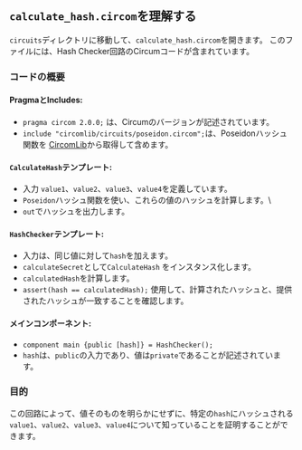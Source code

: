 ## `calculate_hash.circom`を理解する

`circuits`ディレクトリに移動して、`calculate_hash.circom`を開きます。 このファイルには、Hash Checker回路のCircumコードが含まれています。

### コードの概要

#### PragmaとIncludes:

- `pragma circom 2.0.0;` は、Circumのバージョンが記述されています。
- `include "circomlib/circuits/poseidon.circom";`は、Poseidonハッシュ関数を [CircomLib](https://github.com/iden3/circomlib)から取得して含めます。

#### `CalculateHash`テンプレート:

- 入力 `value1`、`value2`、`value3`、`value4`を定義しています。
- `Poseidon`ハッシュ関数を使い、これらの値のハッシュを計算します。\
- `out`でハッシュを出力します。

#### `HashChecker`テンプレート:

- 入力は、同じ値に対して`hash`を加えます。
- `calculateSecret`として`CalculateHash` をインスタンス化します。
- `calculatedHash`を計算します。
- `assert(hash == calculatedHash);` 使用して、計算されたハッシュと、提供されたハッシュが一致することを確認します。

#### メインコンポーネント:

- `component main {public [hash]} = HashChecker();`
- `hash`は、`public`の入力であり、値は`private`であることが記述されています。

### 目的

この回路によって、値そのものを明らかにせずに、特定の`hash`にハッシュされる`value1`、`value2`、`value3`、`value4`について知っていることを証明することができます。
